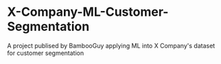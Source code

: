 # X-Company-ML-Customer-Segmentation
A project publised by BambooGuy applying ML into X Company's dataset for customer segmentation 
